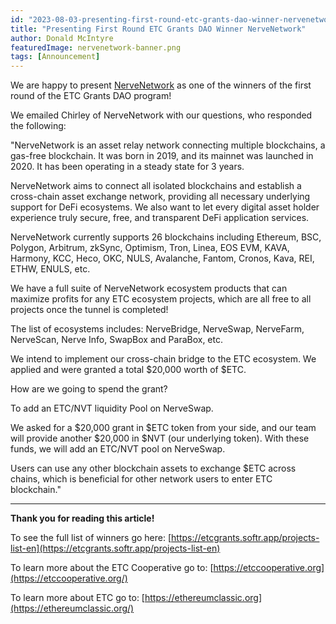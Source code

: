 ```yaml
---
id: "2023-08-03-presenting-first-round-etc-grants-dao-winner-nervenetwork-en"
title: "Presenting First Round ETC Grants DAO Winner NerveNetwork"
author: Donald McIntyre
featuredImage: nervenetwork-banner.png
tags: [Announcement]
---
```

We are happy to present [NerveNetwork](https://etcgrants.softr.app/funded-project-details-en?recordId=recX5SnfUaW7StHiq) as one of the winners of the first round of the ETC Grants DAO program!

We emailed Chirley of NerveNetwork with our questions, who responded the following:

"NerveNetwork is an asset relay network connecting multiple blockchains, a gas-free blockchain. It was born in 2019, and its mainnet was launched in 2020. It has been operating in a steady state for 3 years. 

NerveNetwork aims to connect all isolated blockchains and establish a cross-chain asset exchange network, providing all necessary underlying support for DeFi ecosystems. We also want to let every digital asset holder experience truly secure, free, and transparent DeFi application services.

NerveNetwork currently supports 26 blockchains including Ethereum, BSC, Polygon, Arbitrum, zkSync, Optimism, Tron, Linea, EOS EVM, KAVA, Harmony, KCC, Heco, OKC, NULS, Avalanche, Fantom, Cronos,  Kava, REI, ETHW,  ENULS, etc.

We have a full suite of NerveNetwork ecosystem products that can maximize profits for any ETC ecosystem projects, which are all free to all projects once the tunnel is completed!

The list of ecosystems includes: NerveBridge, NerveSwap, NerveFarm, NerveScan, Nerve Info, SwapBox and ParaBox, etc.

We intend to implement our cross-chain bridge to the ETC ecosystem. We applied and were granted a total $20,000 worth of $ETC.

How are we going to spend the grant?

To add an ETC/NVT liquidity Pool on NerveSwap. 

We asked for a $20,000 grant in $ETC token from your side, and our team will provide another $20,000 in $NVT (our underlying token). With these funds, we will add an ETC/NVT pool on NerveSwap.

Users can use any other blockchain assets to exchange $ETC across chains, which is beneficial for other network users to enter ETC blockchain."



---

**Thank you for reading this article!**

To see the full list of winners go here: [https://etcgrants.softr.app/projects-list-en](https://etcgrants.softr.app/projects-list-en)

To learn more about the ETC Cooperative go to:  [https://etccooperative.org](https://etccooperative.org/)

To learn more about ETC go to:  [https://ethereumclassic.org](https://ethereumclassic.org/)
